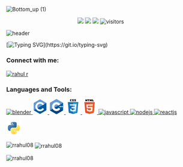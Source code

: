 <!-- welcome -->
![Bottom_up (1)](https://user-images.githubusercontent.com/100457954/229785062-4f0909d5-0da8-4864-82c6-cf09fa9dad7e.svg)

<!--   my-icons -->
<p align="center">
    <a href="https://github.com/BEPb/BEPb/graphs/contributors"><img src="https://img.shields.io/github/contributors/BEPb/BEPb?color=blue"></a>
    <a href="https://github.com/BEPb/BEPb/stargazers"><img src="https://img.shields.io/github/stars/BEPb/BEPb.svg?logo=github"></a>
    <a href="https://github.com/BEPb/BEPb/network/members"><img src="https://img.shields.io/github/forks/BEPb/BEPb.svg?color=blue&logo=github"></a>
    <img src="https://visitor-badge.laobi.icu/badge?page_id=BEPb.BEPb" alt="visitors"/>   
</p>

<!-- header -->
![header](https://user-images.githubusercontent.com/100457954/229787327-26aaf982-3247-4cdf-8230-f7a8041b4a49.png)

<!--   my-ticker -->    
[![Typing SVG](https://readme-typing-svg.herokuapp.com?color=%2336BCF7&center=true&vCenter=true&width=600&lines=Hello+amigos+👋,+I+am+Rahul+R;+Welcome+to+My+Profile!;Aspiring+web+developer;I'm+currently+learning+Javascript+Node.js+React.js+Express.js;)](https://git.io/typing-svg)


<h3 align="left">Connect with me:</h3>
<p align="left">

<a href="https://linkedin.com/in/rahul r" target="blank"><img align="center" src="https://raw.githubusercontent.com/rahuldkjain/github-profile-readme-generator/master/src/images/icons/Social/linked-in-alt.svg" alt="rahul r" height="30" width="40" /></a>
</p>

<h3 align="left">Languages and Tools:</h3>
<p align="left"> <a href="https://www.blender.org/" target="_blank" rel="noreferrer"> <img src="https://download.blender.org/branding/community/blender_community_badge_white.svg" alt="blender" width="40" height="40"/> </a> <a href="https://www.cprogramming.com/" target="_blank" rel="noreferrer"> <img src="https://raw.githubusercontent.com/devicons/devicon/master/icons/c/c-original.svg" alt="c" width="40" height="40"/> </a> <a href="https://www.w3schools.com/cpp/" target="_blank" rel="noreferrer"> <img src="https://raw.githubusercontent.com/devicons/devicon/master/icons/cplusplus/cplusplus-original.svg" alt="cplusplus" width="40" height="40"/> </a> <a href="https://www.w3schools.com/css/" target="_blank" rel="noreferrer"> <img src="https://raw.githubusercontent.com/devicons/devicon/master/icons/css3/css3-original-wordmark.svg" alt="css3" width="40" height="40"/> </a> <a href="https://www.w3.org/html/" target="_blank" rel="noreferrer"> <img src="https://raw.githubusercontent.com/devicons/devicon/master/icons/html5/html5-original-wordmark.svg" alt="html5" width="40" height="40"/> </a> <a href="https://www.javascript.com" target="_blank" rel="noreferrer"> <img src="https://cdn-icons-png.flaticon.com/512/5968/5968292.png" alt="javascript" width="40" height="40"/> </a> 
  <a href="https://www.nodejs.org" target="_blank" rel="noreferrer"> <img src="https://cdn-icons-png.flaticon.com/512/919/919825.png" alt="nodejs" width="40" height="40"/> </a> 
  <a href="https://www.react.dev" target="_blank" rel="noreferrer"> <img src="https://cdn-icons-png.flaticon.com/512/1126/1126012.png" alt="reactjs" width="40" height="40"/> </a> 
  
  
  <a href="https://www.python.org" target="_blank" rel="noreferrer"> <img src="https://raw.githubusercontent.com/devicons/devicon/master/icons/python/python-original.svg" alt="python" width="40" height="40"/> </a> </p>

<p><img align="left" src="https://github-readme-stats.vercel.app/api/top-langs?username=rrahul08&show_icons=true&locale=en&layout=compact" alt="rrahul08" /></p>

<p>&nbsp;<img align="center" src="https://github-readme-stats.vercel.app/api?username=rrahul08&show_icons=true&locale=en" alt="rrahul08" /></p>

<p><img align="center" src="https://github-readme-streak-stats.herokuapp.com/?user=rrahul08&" alt="rrahul08" /></p>
